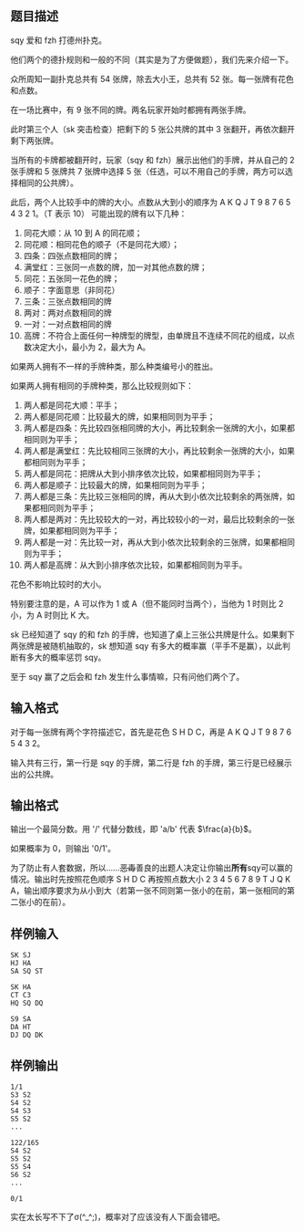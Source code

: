 ## 题目描述
sqy 爱和 fzh 打德州扑克。

他们两个的德扑规则和一般的不同（其实是为了方便做题），我们先来介绍一下。

众所周知一副扑克总共有 54 张牌，除去大小王，总共有 52 张。每一张牌有花色和点数。

在一场比赛中，有 9 张不同的牌。两名玩家开始时都拥有两张手牌。

此时第三个人（sk 突击检查）把剩下的 5 张公共牌的其中 3 张翻开，再依次翻开剩下两张牌。

当所有的卡牌都被翻开时，玩家（sqy 和 fzh）展示出他们的手牌，并从自己的 2 张手牌和 5 张牌共 7 张牌中选择 5 张（任选，可以不用自己的手牌，两方可以选择相同的公共牌）。

此后，两个人比较手中的牌的大小。点数从大到小的顺序为 A K Q J T 9 8 7 6 5 4 3 2 1。（T 表示 10）
可能出现的牌有以下几种：
1. 同花大顺：从 10 到 A 的同花顺；
2. 同花顺：相同花色的顺子（不是同花大顺）；
3. 四条：四张点数相同的牌；
4. 满堂红：三张同一点数的牌，加一对其他点数的牌；
5. 同花：五张同一花色的牌；
6. 顺子：字面意思（非同花）
7. 三条：三张点数相同的牌
8. 两对：两对点数相同的牌
9. 一对：一对点数相同的牌
10. 高牌：不符合上面任何一种牌型的牌型，由单牌且不连续不同花的组成，以点数决定大小，最小为 2，最大为 A。

如果两人拥有不一样的手牌种类，那么种类编号小的胜出。

如果两人拥有相同的手牌种类，那么比较规则如下：
1. 两人都是同花大顺：平手；
2. 两人都是同花顺：比较最大的牌，如果相同则为平手；
3. 两人都是四条：先比较四张相同牌的大小，再比较剩余一张牌的大小，如果都相同则为平手；
4. 两人都是满堂红：先比较相同三张牌的大小，再比较剩余一张牌的大小，如果都相同则为平手；
5. 两人都是同花：把牌从大到小排序依次比较，如果都相同则为平手；
6. 两人都是顺子：比较最大的牌，如果相同则为平手；
7. 两人都是三条：先比较三张相同的牌，再从大到小依次比较剩余的两张牌，如果都相同则为平手；
8. 两人都是两对：先比较较大的一对，再比较较小的一对，最后比较剩余的一张牌，如果都相同则为平手；
9. 两人都是一对：先比较一对，再从大到小依次比较剩余的三张牌，如果都相同则为平手；
10. 两人都是高牌：从大到小排序依次比较，如果都相同则为平手。

花色不影响比较时的大小。

特别要注意的是，A 可以作为 1 或 A（但不能同时当两个），当他为 1 时则比 2 小，为 A 时则比 K 大。

sk 已经知道了 sqy 的和 fzh 的手牌，也知道了桌上三张公共牌是什么。如果剩下两张牌是被随机抽取的，sk 想知道 sqy 有多大的概率赢（平手不是赢），以此判断有多大的概率惩罚 sqy。

至于 sqy 赢了之后会和 fzh 发生什么事情嘛，只有问他们两个了。

## 输入格式
对于每一张牌有两个字符描述它，首先是花色 S H D C，再是 A K Q J T 9 8 7 6 5 4 3 2。

输入共有三行，第一行是 sqy 的手牌，第二行是 fzh 的手牌，第三行是已经展示出的公共牌。

## 输出格式
输出一个最简分数。用 '/' 代替分数线，即 'a/b' 代表 $\frac{a}{b}$。

如果概率为 0，则输出 '0/1'。

为了防止有人套数据，所以……~~恶毒~~善良的出题人决定让你输出**所有**sqy可以赢的情况。输出时先按照花色顺序 S H D C 再按照点数大小 2 3 4 5 6 7 8 9 T J Q K A，输出顺序要求为从小到大（若第一张不同则第一张小的在前，第一张相同的第二张小的在前）。

## 样例输入
```
SK SJ
HJ HA
SA SQ ST
```
```
SK HA
CT C3
HQ SQ DQ
```
```
S9 SA
DA HT
DJ DQ DK
```

## 样例输出
```
1/1
S3 S2
S4 S2
S4 S3
S5 S2
...
```
```
122/165
S4 S2
S5 S2
S5 S4
S6 S2
...
```
```
0/1
```
实在太长写不下了σ(^_^;)，概率对了应该没有人下面会错吧。
